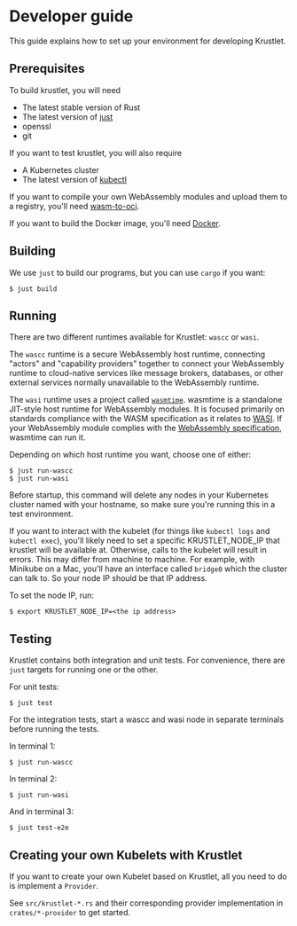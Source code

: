 # Developer guide

This guide explains how to set up your environment for developing Krustlet.

## Prerequisites

To build krustlet, you will need

- The latest stable version of Rust
- The latest version of [just](https://github.com/casey/just)
- openssl
- git

If you want to test krustlet, you will also require

- A Kubernetes cluster
- The latest version of [kubectl](https://kubernetes.io/docs/tasks/tools/install-kubectl/)

If you want to compile your own WebAssembly modules and upload them to a registry, you'll need
[wasm-to-oci](https://github.com/engineerd/wasm-to-oci).

If you want to build the Docker image, you'll need [Docker](https://docs.docker.com/install/).

## Building

We use `just` to build our programs, but you can use `cargo` if you want:

```console
$ just build
```

## Running

There are two different runtimes available for Krustlet: `wascc` or `wasi`.

The `wascc` runtime is a secure WebAssembly host runtime, connecting "actors" and "capability providers" together to
connect your WebAssembly runtime to cloud-native services like message brokers, databases, or other external services
normally unavailable to the WebAssembly runtime.

The `wasi` runtime uses a project called [`wasmtime`](https://github.com/bytecodealliance/wasmtime). wasmtime is a
standalone JIT-style host runtime for WebAssembly modules. It is focused primarily on standards compliance with the WASM
specification as it relates to [WASI](https://wasi.dev/). If your WebAssembly module complies with the
[WebAssembly specification](https://github.com/WebAssembly/spec), wasmtime can run it.

Depending on which host runtime you want, choose one of either:

```console
$ just run-wascc
$ just run-wasi
```

Before startup, this command will delete any nodes in your Kubernetes cluster named with your hostname, so make sure
you're running this in a test environment.

If you want to interact with the kubelet (for things like `kubectl logs` and `kubectl exec`), you'll likely need to set
a specific KRUSTLET_NODE_IP that krustlet will be available at. Otherwise, calls to the kubelet will result in errors.
This may differ from machine to machine. For example, with Minikube on a Mac, you'll have an interface called `bridge0`
which the cluster can talk to. So your node IP should be that IP address.

To set the node IP, run:

```console
$ export KRUSTLET_NODE_IP=<the ip address>
```

## Testing

Krustlet contains both integration and unit tests. For convenience, there are `just` targets for running one or the other.

For unit tests:

```console
$ just test
```

For the integration tests, start a wascc and wasi node in separate terminals before running the tests.

In terminal 1:

```console
$ just run-wascc
```

In terminal 2:

```console
$ just run-wasi
```

And in terminal 3:

```
$ just test-e2e
```

## Creating your own Kubelets with Krustlet

If you want to create your own Kubelet based on Krustlet, all you need to do is implement a `Provider`.

See `src/krustlet-*.rs` and their corresponding provider implementation in `crates/*-provider` to get started.
